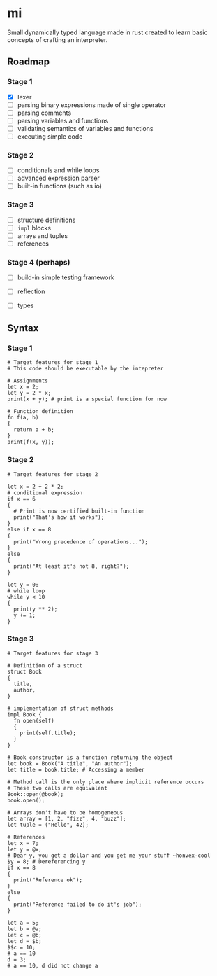 # mi
Small dynamically typed language made in rust created to learn basic concepts
of crafting an interpreter.

## Roadmap
### Stage 1
- [x] lexer
- [ ] parsing binary expressions made of single operator
- [ ] parsing comments
- [ ] parsing variables and functions
- [ ] validating semantics of variables and functions
- [ ] executing simple code

### Stage 2
- [ ] conditionals and while loops
- [ ] advanced expression parser
- [ ] built-in functions (such as io)

### Stage 3
- [ ] structure definitions
- [ ] `impl` blocks
- [ ] arrays and tuples
- [ ] references

### Stage 4 (perhaps)
- [ ] build-in simple testing framework
- [ ] reflection
- [ ] types


## Syntax

### Stage 1
```
# Target features for stage 1
# This code should be executable by the intepreter

# Assignments
let x = 2;
let y = 2 * x;
print(x + y); # print is a special function for now

# Function definition
fn f(a, b)
{
  return a + b;
}
print(f(x, y));
```

### Stage 2
```
# Target features for stage 2

let x = 2 + 2 * 2;
# conditional expression
if x == 6 
{
  # Print is now certified built-in function
  print("That's how it works");
} 
else if x == 8
{
  print("Wrong precedence of operations...");
}
else
{
  print("At least it's not 8, right?");
}

let y = 0;
# while loop
while y < 10 
{
  print(y ** 2);
  y += 1;
}
```

### Stage 3
```
# Target features for stage 3

# Definition of a struct 
struct Book 
{
  title,
  author,
}

# implementation of struct methods
impl Book {
  fn open(self) 
  {
    print(self.title);
  }
}

# Book constructor is a function returning the object
let book = Book("A title", "An author");
let title = book.title; # Accessing a member

# Method call is the only place where implicit reference occurs
# These two calls are equivalent
Book::open(@book);
book.open();

# Arrays don't have to be homogeneous
let array = [1, 2, "fizz", 4, "buzz"];
let tuple = ("Hello", 42);

# References
let x = 7;
let y = @x;
# Dear y, you get a dollar and you get me your stuff ~honvex-cool
$y = 8; # Dereferencing y
if x == 8 
{
  print("Reference ok");
}
else
{
  print("Reference failed to do it's job");
}

let a = 5;
let b = @a;
let c = @b;
let d = $b;
$$c = 10;
# a == 10
d = 3;
# a == 10, d did not change a
```
